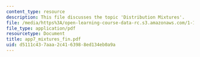 ```yaml
---
content_type: resource
description: This file discusses the topic 'Distribution Mixtures'.
file: /media/https%3A/open-learning-course-data-rc.s3.amazonaws.com/1-151-probability-and-statistics-in-engineering-spring-2005/d5111c437aaa2c4163988ed134eb0a9a_app7_mixtures_fin.pdf
file_type: application/pdf
resourcetype: Document
title: app7_mixtures_fin.pdf
uid: d5111c43-7aaa-2c41-6398-8ed134eb0a9a
---
```

